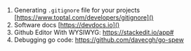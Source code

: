 1. Generating `.gitignore` file for your projects [https://www.toptal.com/developers/gitignore]()
2. Software docs [https://devdocs.io]()
3. Github Editor With WYSIWYG: https://stackedit.io/app#
4. Debugging go code: https://github.com/davecgh/go-spew
